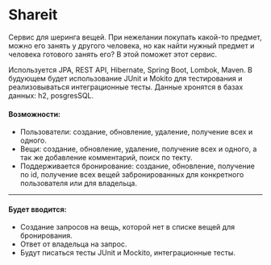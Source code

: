 # Shareit
  Сервис для шеринга вещей. При нежелании покупать какой-то предмет, можно его занять у другого человека, но как найти нужный предмет и человека готового занять его? В этой поможет этот сервис.
  
  
  Используется JPA, REST API, Hibernate, Spring Boot, Lombok, Maven. В будующем будет использование JUnit и Mokito для тестирования и реализовываться интеграционные тесты. Данные хронятся в базах данных: h2, posgresSQL.
  
  #### Возможности: 
  * Пользователи: создание, обновление, удаление, получение всех и одного.
  * Вещи: создание, обновление, удаление, получение всех и одного, а так же добавление комментарий, поиск по текту.
  * Поддерживается бронирование: создание, обновление, получение по id, получение всех вещей забронированных для конкретного пользователя или для владельца.
***

  #### Будет вводится: 
   * Создание запросов на вещь, которой нет в списке вещей для бронирования.
   * Ответ от владельца на запрос.
   * Будут писаться тесты JUnit и Mockito, интеграционные тесты.

